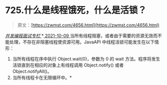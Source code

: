 <!--yml
category: 未分类
date: 0001-01-01 00:00:00
--->

# 725.什么是线程饿死，什么是活锁？

> 原文：[https://zwmst.com/4656.html](https://zwmst.com/4656.html)

   [ *并发编程面试专栏* ](https://zwmst.com/%e5%b9%b6%e5%8f%91%e7%bc%96%e7%a8%8b%e9%9d%a2%e8%af%95%e4%b8%93%e6%a0%8f)*[ <time datetime="2021-10-10T00:56:31+08:00"> 2021-10-09 </time> ](https://zwmst.com/4656.html)  当所有线程阻塞，或者由于需要的资源无效而不能处理，不存在非阻塞线程使资源可用。JavaAPI 中线程活锁可能发生在以下情形：

1.  当所有线程在序中执行 Object.wait(0)，参数为 0 的 wait 方法。程序将发生活锁直到在相应的对象上有线程调用 Object.notify() 或者 Object.notifyAll()。
2.  当所有线程卡在无限循环中。*